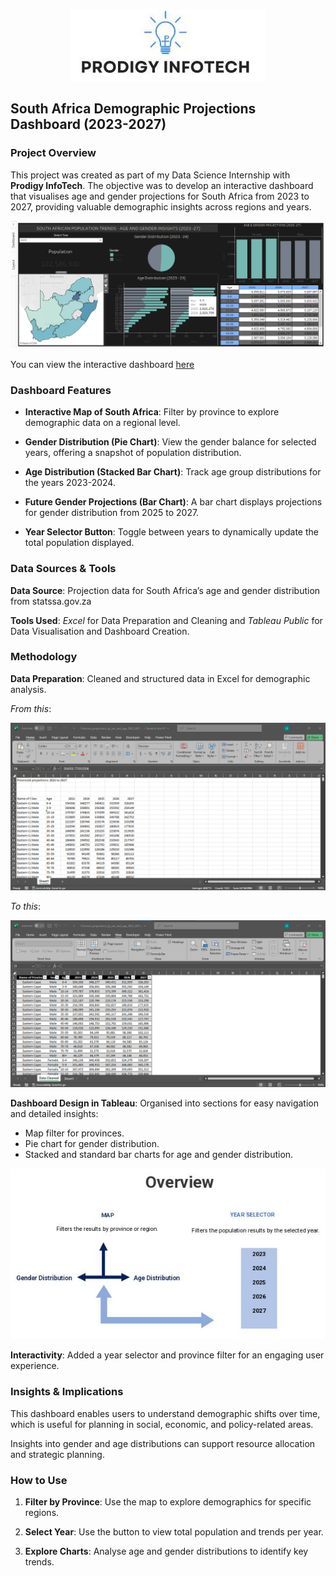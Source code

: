 <p align="center">
<img src="Prodigy.jpg">
</p>

## South Africa Demographic Projections Dashboard (2023-2027)

### Project Overview

This project was created as part of my Data Science Internship with **Prodigy InfoTech**. The objective was to develop an interactive dashboard that visualises age and gender projections for South Africa from 2023 to 2027, providing valuable demographic insights across regions and years.

<p align="center">
<img src="Screenshot 2024-10-13 034727.png">
</p>

You can view the interactive dashboard [here](https://public.tableau.com/app/profile/lindi.ikhaya.xola/viz/Book1_17298831935980/Dashboard1)

### Dashboard Features

- **Interactive Map of South Africa**: Filter by province to explore demographic data on a regional level.

- **Gender Distribution (Pie Chart)**: View the gender balance for selected years, offering a snapshot of population distribution.

- **Age Distribution (Stacked Bar Chart)**: Track age group distributions for the years 2023-2024.

- **Future Gender Projections (Bar Chart)**: A bar chart displays projections for gender distribution from 2025 to 2027.

- **Year Selector Button**: Toggle between years to dynamically update the total population displayed.


### Data Sources & Tools

**Data Source**: Projection data for South Africa’s age and gender distribution from statssa.gov.za

**Tools Used**: _Excel_ for Data Preparation and Cleaning and _Tableau Public_ for Data Visualisation and Dashboard Creation.


### Methodology

**Data Preparation**: Cleaned and structured data in Excel for demographic analysis.

_From this_:
<p align="center">
<img src="Screenshot 2024-10-12 173741_114506.png">
</p>

_To this_:
<p align="center">
<img src="Screenshot 2024-10-12 174255_114513.png">
</p>

**Dashboard Design in Tableau**: Organised into sections for easy navigation and detailed insights:
- Map filter for provinces.
- Pie chart for gender distribution.
- Stacked and standard bar charts for age and gender distribution.

<p align="center">
<img src="Screenshot_20241026-003943.jpg">
</p>


**Interactivity**: Added a year selector and province filter for an engaging user experience.


### Insights & Implications

This dashboard enables users to understand demographic shifts over time, which is useful for planning in social, economic, and policy-related areas.

Insights into gender and age distributions can support resource allocation and strategic planning.


### How to Use

1. **Filter by Province**: Use the map to explore demographics for specific regions.


2. **Select Year**: Use the button to view total population and trends per year.


3. **Explore Charts**: Analyse age and gender distributions to identify key trends.
